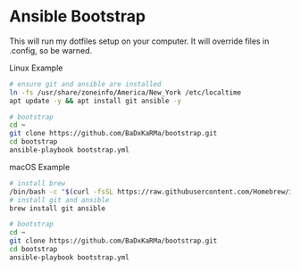 # Ansible Bootstrap

This will run my dotfiles setup on your computer. It will
override files in .config, so be warned.

Linux Example

```bash
# ensure git and ansible are installed
ln -fs /usr/share/zoneinfo/America/New_York /etc/localtime
apt update -y && apt install git ansible -y

# bootstrap
cd ~
git clone https://github.com/BaDxKaRMa/bootstrap.git
cd bootstrap
ansible-playbook bootstrap.yml
```

macOS Example

```bash
# install brew
/bin/bash -c "$(curl -fsSL https://raw.githubusercontent.com/Homebrew/install/HEAD/install.sh)"
# install git and ansible
brew install git ansible

# bootstrap
cd ~
git clone https://github.com/BaDxKaRMa/bootstrap.git
cd bootstrap
ansible-playbook bootstrap.yml
```
